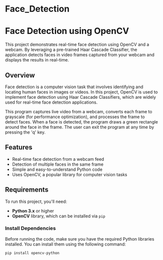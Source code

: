 # Face_Detection

# Face Detection using OpenCV

This project demonstrates real-time face detection using OpenCV and a webcam. By leveraging a pre-trained Haar Cascade Classifier, the application detects faces in video frames captured from your webcam and displays the results in real-time.

## Overview

Face detection is a computer vision task that involves identifying and locating human faces in images or videos. In this project, OpenCV is used to implement face detection using Haar Cascade Classifiers, which are widely used for real-time face detection applications.

This program captures live video from a webcam, converts each frame to grayscale (for performance optimization), and processes the frame to detect faces. When a face is detected, the program draws a green rectangle around the face in the frame. The user can exit the program at any time by pressing the 'q' key.

## Features

- Real-time face detection from a webcam feed
- Detection of multiple faces in the same frame
- Simple and easy-to-understand Python code
- Uses OpenCV, a popular library for computer vision tasks

## Requirements

To run this project, you'll need:

- **Python 3.x** or higher
- **OpenCV** library, which can be installed via `pip`

### Install Dependencies

Before running the code, make sure you have the required Python libraries installed. You can install them using the following command:

```bash
pip install opencv-python


